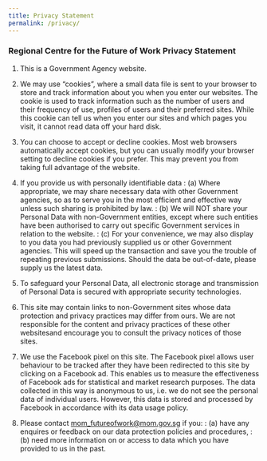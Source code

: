 ```yaml
---
title: Privacy Statement
permalink: /privacy/
---
```


### **Regional Centre for the Future of Work Privacy Statement**

1.	This is a Government Agency website.

2.	We may use “cookies”, where a small data file is sent to your browser to store and track information about you when you enter our websites. The cookie is used to track information such as the number of users and their frequency of use, profiles of users and their preferred sites. While this cookie can tell us when you enter our sites and which pages you visit, it cannot read data off your hard disk.
3.	You can choose to accept or decline cookies. Most web browsers automatically accept cookies, but you can usually modify your browser setting to decline cookies if you prefer. This may prevent you from taking full advantage of the website.
4.	If you provide us with personally identifiable data
: (a) Where appropriate, we may share necessary data with other Government agencies, so as to serve you in the most efficient and effective way unless such sharing is prohibited by law.
: (b) We will NOT share your Personal Data with non-Government entities, except where such entities have been authorised to carry out specific Government services in relation to the website.
: (c) For your convenience, we may also display to you data you had previously supplied us or other Government agencies. This will speed up the transaction and save you the trouble of repeating previous submissions. Should the data be out-of-date, please supply us the latest data.
5.	To safeguard your Personal Data, all electronic storage and transmission of Personal Data is secured with appropriate security technologies.
6.	This site may contain links to non-Government sites whose data protection and privacy practices may differ from ours. We are not responsible for the content and privacy practices of these other websitesand encourage you to consult the privacy notices of those sites.
7.	We use the Facebook pixel on this site. The Facebook pixel allows user behaviour to be tracked after they have been redirected to this site by clicking on a Facebook ad. This enables us to measure the effectiveness of Facebook ads for statistical and market research purposes. The data collected in this way is anonymous to us, i.e. we do not see the personal data of individual users. However, this data is stored and processed by Facebook in accordance with its data usage policy.
8. Please contact mom_futureofwork@mom.gov.sg if you:
: (a) have any enquires or feedback on our data protection policies and procedures,
: (b) need more information on or access to data which you have provided to us in the past.

